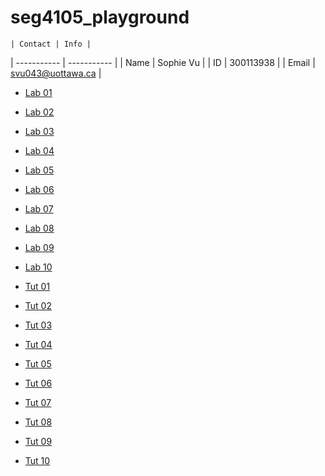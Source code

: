 # seg4105_playground


 	| Contact | Info |
| ----------- | ----------- |
| Name | Sophie Vu |
| ID | 300113938 | 
| Email | svu043@uottawa.ca | 


* [Lab 01]()
* [Lab 02]()
* [Lab 03]()
* [Lab 04]()
* [Lab 05]()
* [Lab 06]()
* [Lab 07]()
* [Lab 08]()
* [Lab 09]()
* [Lab 10]()

* [Tut 01]()
* [Tut 02]()
* [Tut 03]()
* [Tut 04]()
* [Tut 05]()
* [Tut 06]()
* [Tut 07]()
* [Tut 08]()
* [Tut 09]()
* [Tut 10]()
